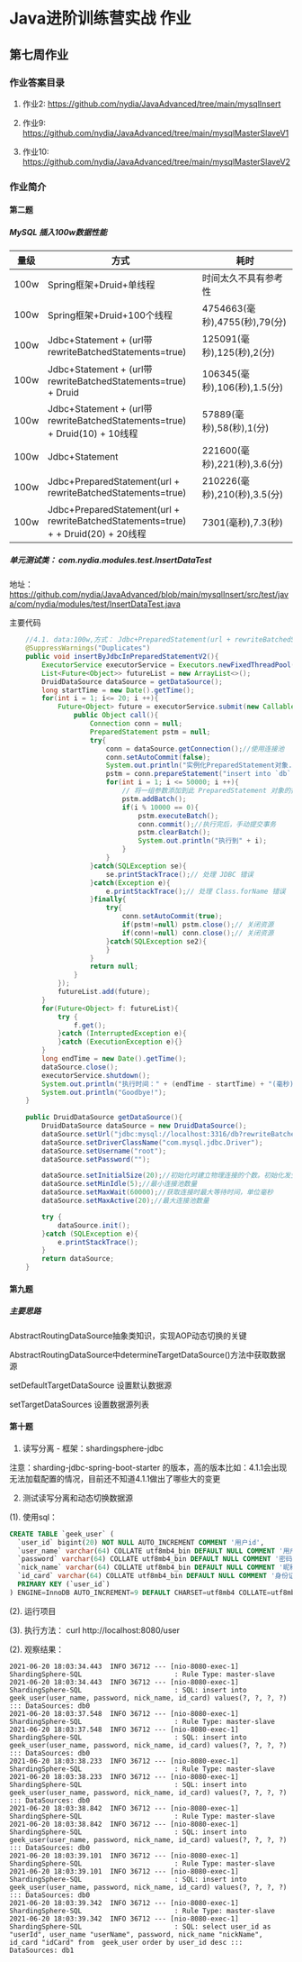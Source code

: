 # Java进阶训练营实战 作业

## 第七周作业

### 作业答案目录
1. 作业2: https://github.com/nydia/JavaAdvanced/tree/main/mysqlInsert

2. 作业9: https://github.com/nydia/JavaAdvanced/tree/main/mysqlMasterSlaveV1

3. 作业10: https://github.com/nydia/JavaAdvanced/tree/main/mysqlMasterSlaveV2


### 作业简介

#### 第二题

##### MySQL 插入100w数据性能

|量级     | 方式  | 耗时  |
|  ----  | ----  | ----  |
| 100w  | Spring框架+Druid+单线程 | 时间太久不具有参考性 |
| 100w  | Spring框架+Druid+100个线程| 4754663(毫秒),4755(秒),79(分) |
| 100w  | Jdbc+Statement + (url带rewriteBatchedStatements=true) | 125091(毫秒),125(秒),2(分) |
| 100w  | Jdbc+Statement + (url带rewriteBatchedStatements=true) + Druid | 106345(毫秒),106(秒),1.5(分) |
| 100w  | Jdbc+Statement + (url带rewriteBatchedStatements=true) + Druid(10) + 10线程 | 57889(毫秒),58(秒),1(分) |
| 100w  | Jdbc+Statement| 221600(毫秒),221(秒),3.6(分) |
| 100w  | Jdbc+PreparedStatement(url + rewriteBatchedStatements=true)| 210226(毫秒),210(秒),3.5(分) |
| 100w  | Jdbc+PreparedStatement(url + rewriteBatchedStatements=true) + + Druid(20) + 20线程| 7301(毫秒),7.3(秒) |

##### 单元测试类： com.nydia.modules.test.InsertDataTest 

地址：https://github.com/nydia/JavaAdvanced/blob/main/mysqlInsert/src/test/java/com/nydia/modules/test/InsertDataTest.java

主要代码

```java
    //4.1. data:100w,方式： Jdbc+PreparedStatement(url + rewriteBatchedStatements=true) + Druid(20) + 20线程 ====> 7s
    @SuppressWarnings("Duplicates")
    public void insertByJdbcInPreparedStatementV2(){
        ExecutorService executorService = Executors.newFixedThreadPool(20);
        List<Future<Object>> futureList = new ArrayList<>();
        DruidDataSource dataSource = getDataSource();
        long startTime = new Date().getTime();
        for(int i = 1; i<= 20; i ++){
            Future<Object> future = executorService.submit(new Callable<Object>() {
                public Object call(){
                    Connection conn = null;
                    PreparedStatement pstm = null;
                    try{
                        conn = dataSource.getConnection();//使用连接池
                        conn.setAutoCommit(false);
                        System.out.println("实例化PreparedStatement对象...");
                        pstm = conn.prepareStatement("insert into `db` ( `username`) values('1')");
                        for(int i = 1; i <= 50000; i ++){
                            // 将一组参数添加到此 PreparedStatement 对象的批处理命令中。
                            pstm.addBatch();
                            if(i % 10000 == 0){
                                pstm.executeBatch();
                                conn.commit();//执行完后，手动提交事务
                                pstm.clearBatch();
                                System.out.println("执行到" + i);
                            }
                        }
                    }catch(SQLException se){
                        se.printStackTrace();// 处理 JDBC 错误
                    }catch(Exception e){
                        e.printStackTrace();// 处理 Class.forName 错误
                    }finally{
                        try{
                            conn.setAutoCommit(true);
                            if(pstm!=null) pstm.close();// 关闭资源
                            if(conn!=null) conn.close();// 关闭资源
                        }catch(SQLException se2){
                        }
                    }
                    return null;
                }
            });
            futureList.add(future);
        }
        for(Future<Object> f: futureList){
            try {
                f.get();
            }catch (InterruptedException e){
            }catch (ExecutionException e){}
        }
        long endTime = new Date().getTime();
        dataSource.close();
        executorService.shutdown();
        System.out.println("执行时间：" + (endTime - startTime) + "(毫秒)");
        System.out.println("Goodbye!");
    }
    
    public DruidDataSource getDataSource(){
        DruidDataSource dataSource = new DruidDataSource();
        dataSource.setUrl("jdbc:mysql://localhost:3316/db?rewriteBatchedStatements=true&serverTimezone=Asia/Shanghai");
        dataSource.setDriverClassName("com.mysql.jdbc.Driver");
        dataSource.setUsername("root");
        dataSource.setPassword("");

        dataSource.setInitialSize(20);//初始化时建立物理连接的个数。初始化发生在显示调用init方法，或者第一次getConnection时
        dataSource.setMinIdle(5);//最小连接池数量
        dataSource.setMaxWait(60000);//获取连接时最大等待时间，单位毫秒
        dataSource.setMaxActive(20);//最大连接池数量

        try {
            dataSource.init();
        }catch (SQLException e){
            e.printStackTrace();
        }
        return dataSource;
    }
```



#### 第九题

##### 主要思路

AbstractRoutingDataSource抽象类知识，实现AOP动态切换的关键

AbstractRoutingDataSource中determineTargetDataSource()方法中获取数据源 

setDefaultTargetDataSource 设置默认数据源

setTargetDataSources 设置数据源列表 



#### 第十题

1. 读写分离 - 框架：shardingsphere-jdbc

注意：sharding-jdbc-spring-boot-starter 的版本，高的版本比如：4.1.1会出现无法加载配置的情况，目前还不知道4.1.1做出了哪些大的变更

2. 测试读写分离和动态切换数据源

(1). 使用sql：

~~~sql
CREATE TABLE `geek_user` (
  `user_id` bigint(20) NOT NULL AUTO_INCREMENT COMMENT '用户id',
  `user_name` varchar(64) COLLATE utf8mb4_bin DEFAULT NULL COMMENT '用户名',
  `password` varchar(64) COLLATE utf8mb4_bin DEFAULT NULL COMMENT '密码',
  `nick_name` varchar(64) COLLATE utf8mb4_bin DEFAULT NULL COMMENT '昵称',
  `id_card` varchar(64) COLLATE utf8mb4_bin DEFAULT NULL COMMENT '身份证',
  PRIMARY KEY (`user_id`)
) ENGINE=InnoDB AUTO_INCREMENT=9 DEFAULT CHARSET=utf8mb4 COLLATE=utf8mb4_bin COMMENT='用户';
~~~

(2). 运行项目

(3). 执行方法： curl http://localhost:8080/user

(2). 观察结果：

~~~log
2021-06-20 18:03:34.443  INFO 36712 --- [nio-8080-exec-1] ShardingSphere-SQL                       : Rule Type: master-slave
2021-06-20 18:03:34.443  INFO 36712 --- [nio-8080-exec-1] ShardingSphere-SQL                       : SQL: insert into geek_user(user_name, password, nick_name, id_card) values(?, ?, ?, ?) ::: DataSources: db0
2021-06-20 18:03:37.548  INFO 36712 --- [nio-8080-exec-1] ShardingSphere-SQL                       : Rule Type: master-slave
2021-06-20 18:03:37.548  INFO 36712 --- [nio-8080-exec-1] ShardingSphere-SQL                       : SQL: insert into geek_user(user_name, password, nick_name, id_card) values(?, ?, ?, ?) ::: DataSources: db0
2021-06-20 18:03:38.233  INFO 36712 --- [nio-8080-exec-1] ShardingSphere-SQL                       : Rule Type: master-slave
2021-06-20 18:03:38.233  INFO 36712 --- [nio-8080-exec-1] ShardingSphere-SQL                       : SQL: insert into geek_user(user_name, password, nick_name, id_card) values(?, ?, ?, ?) ::: DataSources: db0
2021-06-20 18:03:38.842  INFO 36712 --- [nio-8080-exec-1] ShardingSphere-SQL                       : Rule Type: master-slave
2021-06-20 18:03:38.842  INFO 36712 --- [nio-8080-exec-1] ShardingSphere-SQL                       : SQL: insert into geek_user(user_name, password, nick_name, id_card) values(?, ?, ?, ?) ::: DataSources: db0
2021-06-20 18:03:39.101  INFO 36712 --- [nio-8080-exec-1] ShardingSphere-SQL                       : Rule Type: master-slave
2021-06-20 18:03:39.101  INFO 36712 --- [nio-8080-exec-1] ShardingSphere-SQL                       : SQL: insert into geek_user(user_name, password, nick_name, id_card) values(?, ?, ?, ?) ::: DataSources: db0
2021-06-20 18:03:39.342  INFO 36712 --- [nio-8080-exec-1] ShardingSphere-SQL                       : Rule Type: master-slave
2021-06-20 18:03:39.342  INFO 36712 --- [nio-8080-exec-1] ShardingSphere-SQL                       : SQL: select user_id as "userId", user_name "userName", password, nick_name "nickName", id_card "idCard" from  geek_user order by user_id desc ::: DataSources: db1
~~~
